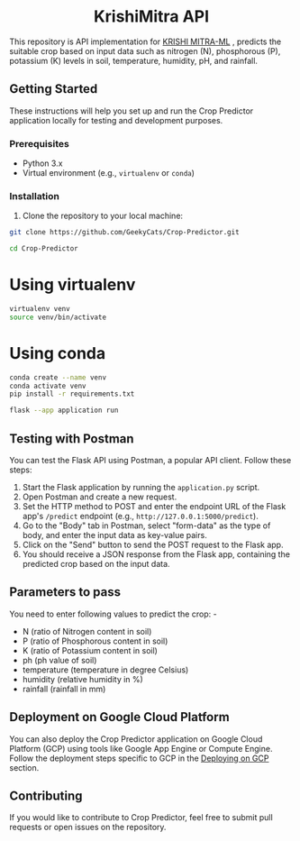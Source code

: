 <h1 align="center">  KrishiMitra API</h1>


This repository is API implementation for [KRISHI MITRA-ML](https://github.com/0xSushmanth/Krishi-Mitra-ML) , predicts the suitable crop based on input data such as nitrogen (N), phosphorous (P), potassium (K) levels in soil, temperature, humidity, pH, and rainfall.

## Getting Started

These instructions will help you set up and run the Crop Predictor application locally for testing and development purposes.

### Prerequisites

- Python 3.x
- Virtual environment (e.g., `virtualenv` or `conda`)

### Installation

1. Clone the repository to your local machine:
```sh
git clone https://github.com/GeekyCats/Crop-Predictor.git
``` 
```sh
cd Crop-Predictor
```
# Using virtualenv
```sh
virtualenv venv
source venv/bin/activate
```
# Using conda
```sh
conda create --name venv
conda activate venv
pip install -r requirements.txt
```
```sh
flask --app application run
```
## Testing with Postman

You can test the Flask API using Postman, a popular API client. Follow these steps:

1. Start the Flask application by running the `application.py` script.
2. Open Postman and create a new request.
3. Set the HTTP method to POST and enter the endpoint URL of the Flask app's `/predict` endpoint (e.g., `http://127.0.0.1:5000/predict`).
4. Go to the "Body" tab in Postman, select "form-data" as the type of body, and enter the input data as key-value pairs.
5. Click on the "Send" button to send the POST request to the Flask app.
6. You should receive a JSON response from the Flask app, containing the predicted crop based on the input data.

## Parameters to pass
  You need to enter following values to predict the crop: -
  - N (ratio of Nitrogen content in soil)
  - P (ratio of Phosphorous content in soil)
  - K (ratio of Potassium content in soil)
  - ph (ph value of soil)
  - temperature (temperature in degree Celsius)
  - humidity (relative humidity in %)
  - rainfall (rainfall in mm)

## Deployment on Google Cloud Platform

You can also deploy the Crop Predictor application on Google Cloud Platform (GCP) using tools like Google App Engine or Compute Engine. Follow the deployment steps specific to GCP in the [Deploying on GCP](#deploying-on-gcp) section.

## Contributing

If you would like to contribute to Crop Predictor, feel free to submit pull requests or open issues on the repository.

